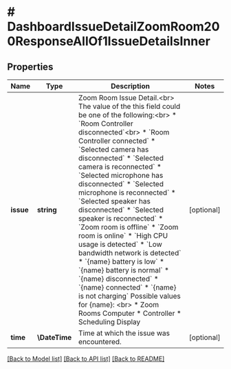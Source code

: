 # # DashboardIssueDetailZoomRoom200ResponseAllOf1IssueDetailsInner

## Properties

Name | Type | Description | Notes
------------ | ------------- | ------------- | -------------
**issue** | **string** | Zoom Room Issue Detail.&lt;br&gt; The value of the this field could be one of the following:&lt;br&gt; * &#x60;Room Controller disconnected&#x60;&lt;br&gt; * &#x60;Room Controller connected&#x60; * &#x60;Selected camera has disconnected&#x60; * &#x60;Selected camera is reconnected&#x60; * &#x60;Selected microphone has disconnected&#x60; * &#x60;Selected microphone is reconnected&#x60; * &#x60;Selected speaker has disconnected&#x60; * &#x60;Selected speaker is reconnected&#x60; * &#x60;Zoom room is offline&#x60; * &#x60;Zoom room is online&#x60; * &#x60;High CPU usage is detected&#x60; * &#x60;Low bandwidth network is detected&#x60; * &#x60;{name} battery is low&#x60; * &#x60;{name} battery is normal&#x60; * &#x60;{name} disconnected&#x60; * &#x60;{name} connected&#x60; * &#x60;{name} is not charging&#x60;  Possible values for {name}: &lt;br&gt; * Zoom Rooms Computer  * Controller * Scheduling Display | [optional]
**time** | **\DateTime** | Time at which the issue was encountered. | [optional]

[[Back to Model list]](../../README.md#models) [[Back to API list]](../../README.md#endpoints) [[Back to README]](../../README.md)

